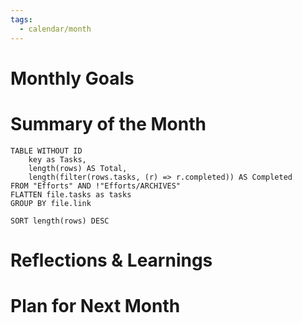 ```yaml
---
tags:
  - calendar/month
---
```




# Monthly Goals


# Summary of the Month

```dataview
TABLE WITHOUT ID
	key as Tasks,
	length(rows) AS Total,
	length(filter(rows.tasks, (r) => r.completed)) AS Completed
FROM "Efforts" AND !"Efforts/ARCHIVES"
FLATTEN file.tasks as tasks
GROUP BY file.link

SORT length(rows) DESC
```


# Reflections & Learnings


# Plan for Next Month

